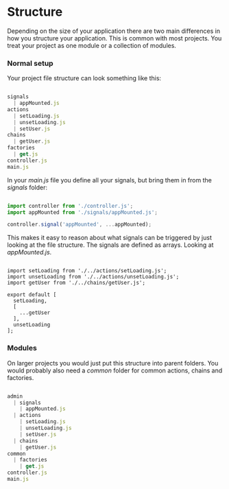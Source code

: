 # Structure

Depending on the size of your application there are two main differences in how you structure your application. This is common with most projects. You treat your project as one module or a collection of modules.

### Normal setup

Your project file structure can look something like this:

```javascript

signals
  | appMounted.js
actions
  | setLoading.js
  | unsetLoading.js
  | setUser.js
chains
  | getUser.js
factories
  | get.js
controller.js
main.js
```

In your *main.js* file you define all your signals, but bring them in from the *signals* folder:

```javascript

import controller from './controller.js';
import appMounted from './signals/appMounted.js';

controller.signal('appMounted', ...appMounted);

```

This makes it easy to reason about what signals can be triggered by just looking at the file structure. The signals are defined as arrays. Looking at *appMounted.js*.

```

import setLoading from './../actions/setLoading.js';
import unsetLoading from './../actions/unsetLoading.js';
import getUser from './../chains/getUser.js';

export default [
  setLoading,
  [
    ...getUser
  ],
  unsetLoading
];
```

### Modules

On larger projects you would just put this structure into parent folders. You would probably also need a *common* folder for common actions, chains and factories.

```javascript

admin
  | signals
    | appMounted.js
  | actions
    | setLoading.js
    | unsetLoading.js
    | setUser.js
  | chains
    | getUser.js
common
  | factories
    | get.js
controller.js
main.js
```
